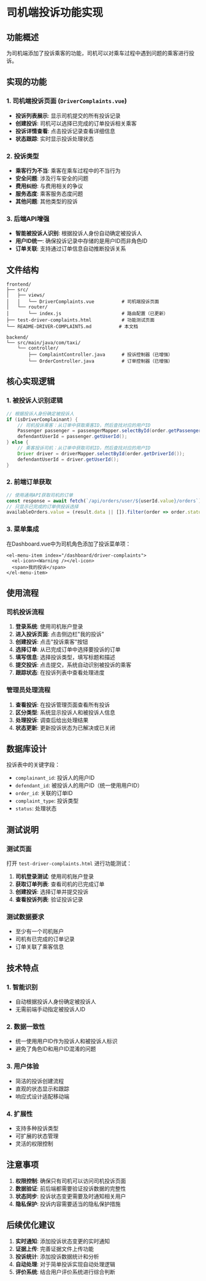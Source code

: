 # 司机端投诉功能实现

## 功能概述

为司机端添加了投诉乘客的功能，司机可以对乘车过程中遇到问题的乘客进行投诉。

## 实现的功能

### 1. 司机端投诉页面 (`DriverComplaints.vue`)
- **投诉列表展示**: 显示司机提交的所有投诉记录
- **创建投诉**: 司机可以选择已完成的订单投诉相关乘客
- **投诉详情查看**: 点击投诉记录查看详细信息
- **状态跟踪**: 实时显示投诉处理状态

### 2. 投诉类型
- **乘客行为不当**: 乘客在乘车过程中的不当行为
- **安全问题**: 涉及行车安全的问题
- **费用纠纷**: 与费用相关的争议
- **服务态度**: 乘客服务态度问题
- **其他问题**: 其他类型的投诉

### 3. 后端API增强
- **智能被投诉人识别**: 根据投诉人身份自动确定被投诉人
- **用户ID统一**: 确保投诉记录中存储的是用户ID而非角色ID
- **订单关联**: 支持通过订单信息自动推断投诉关系

## 文件结构

```
frontend/
├── src/
│   ├── views/
│   │   └── DriverComplaints.vue          # 司机端投诉页面
│   └── router/
│       └── index.js                      # 路由配置（已更新）
├── test-driver-complaints.html           # 功能测试页面
└── README-DRIVER-COMPLAINTS.md          # 本文档

backend/
└── src/main/java/com/taxi/
    └── controller/
        ├── ComplaintController.java      # 投诉控制器（已增强）
        └── OrderController.java          # 订单控制器（已增强）
```

## 核心实现逻辑

### 1. 被投诉人识别逻辑

```java
// 根据投诉人身份确定被投诉人
if (isDriverComplainant) {
    // 司机投诉乘客：从订单中获取乘客ID，然后查找对应的用户ID
    Passenger passenger = passengerMapper.selectById(order.getPassengerId());
    defendantUserId = passenger.getUserId();
} else {
    // 乘客投诉司机：从订单中获取司机ID，然后查找对应的用户ID
    Driver driver = driverMapper.selectById(order.getDriverId());
    defendantUserId = driver.getUserId();
}
```

### 2. 前端订单获取

```javascript
// 使用通用API获取司机的订单
const response = await fetch(`/api/orders/user/${userId.value}/orders`);
// 只显示已完成的订单供投诉选择
availableOrders.value = (result.data || []).filter(order => order.status === 'COMPLETED');
```

### 3. 菜单集成

在Dashboard.vue中为司机角色添加了投诉菜单项：

```vue
<el-menu-item index="/dashboard/driver-complaints">
  <el-icon><Warning /></el-icon>
  <span>我的投诉</span>
</el-menu-item>
```

## 使用流程

### 司机投诉流程
1. **登录系统**: 使用司机账户登录
2. **进入投诉页面**: 点击侧边栏"我的投诉"
3. **创建投诉**: 点击"投诉乘客"按钮
4. **选择订单**: 从已完成订单中选择要投诉的订单
5. **填写信息**: 选择投诉类型，填写标题和描述
6. **提交投诉**: 点击提交，系统自动识别被投诉的乘客
7. **跟踪状态**: 在投诉列表中查看处理进度

### 管理员处理流程
1. **查看投诉**: 在投诉管理页面查看所有投诉
2. **区分类型**: 系统显示投诉人和被投诉人信息
3. **处理投诉**: 调查后给出处理结果
4. **状态更新**: 更新投诉状态为已解决或已关闭

## 数据库设计

投诉表中的关键字段：
- `complainant_id`: 投诉人的用户ID
- `defendant_id`: 被投诉人的用户ID（统一使用用户ID）
- `order_id`: 关联的订单ID
- `complaint_type`: 投诉类型
- `status`: 处理状态

## 测试说明

### 测试页面
打开 `test-driver-complaints.html` 进行功能测试：

1. **司机登录测试**: 使用司机账户登录
2. **获取订单列表**: 查看司机的已完成订单
3. **创建投诉**: 选择订单并提交投诉
4. **查看投诉列表**: 验证投诉记录

### 测试数据要求
- 至少有一个司机账户
- 司机有已完成的订单记录
- 订单关联了乘客信息

## 技术特点

### 1. 智能识别
- 自动根据投诉人身份确定被投诉人
- 无需前端手动指定被投诉人ID

### 2. 数据一致性
- 统一使用用户ID作为投诉人和被投诉人标识
- 避免了角色ID和用户ID混淆的问题

### 3. 用户体验
- 简洁的投诉创建流程
- 直观的状态显示和跟踪
- 响应式设计适配移动端

### 4. 扩展性
- 支持多种投诉类型
- 可扩展的状态管理
- 灵活的权限控制

## 注意事项

1. **权限控制**: 确保只有司机可以访问司机投诉页面
2. **数据验证**: 前后端都需要验证投诉数据的完整性
3. **状态同步**: 投诉状态变更需要及时通知相关用户
4. **隐私保护**: 投诉内容需要适当的隐私保护措施

## 后续优化建议

1. **实时通知**: 添加投诉状态变更的实时通知
2. **证据上传**: 完善证据文件上传功能
3. **投诉统计**: 添加投诉数据统计和分析
4. **自动处理**: 对于简单投诉实现自动处理逻辑
5. **评价系统**: 结合用户评价系统进行综合判断